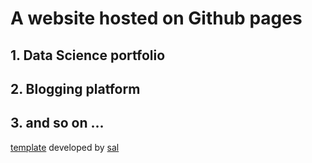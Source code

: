 # A website hosted on Github pages

## 1. Data Science portfolio
## 2. Blogging platform
## 3. and so on ... 


[template](https://github.com/wowthemesnet/mediumish-theme-jekyll) developed by [sal](https://www.buymeacoffee.com/sal)